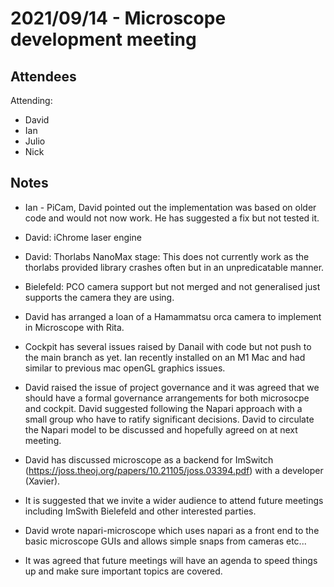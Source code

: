 # 2021/09/14 - Microscope development meeting

## Attendees

Attending:

- David
- Ian
- Julio
- Nick

## Notes

* Ian - PiCam, David pointed out the implementation was based on older
  code and would not now work.  He has suggested a fix but not tested
  it.

* David: iChrome laser engine

* David: Thorlabs NanoMax stage: This does not currently work as the
  thorlabs provided library crashes often but in an unpredicatable
  manner.

* Bielefeld: PCO camera support but not merged and not generalised
  just supports the camera they are using.

* David has arranged a loan of a Hamammatsu orca camera to implement
  in Microscope with Rita.

* Cockpit has several issues raised by Danail with code but not push
  to the main branch as yet.  Ian recently installed on an M1 Mac and
  had similar to previous mac openGL graphics issues.

* David raised the issue of project governance and it was agreed that
  we should have a formal governance arrangements for both microsocpe
  and cockpit.  David suggested following the Napari approach with a
  small group who have to ratify significant decisions.  David to
  circulate the Napari model to be discussed and hopefully agreed on
  at next meeting.

* David has discussed microscope as a backend for ImSwitch
  (https://joss.theoj.org/papers/10.21105/joss.03394.pdf) with a
  developer (Xavier).

* It is suggested that we invite a wider audience to attend future
  meetings including ImSwith Bielefeld and other interested parties.

* David wrote napari-microscope which uses napari as a front end to
  the basic microscope GUIs and allows simple snaps from cameras
  etc...

* It was agreed that future meetings will have an agenda to speed
  things up and make sure important topics are covered.
